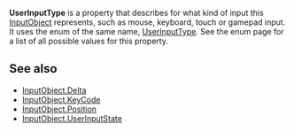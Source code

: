 **UserInputType** is a property that describes for what kind of input this [InputObject](https://developer.roblox.com/en-us/api-reference/class/InputObject) represents, such as mouse, keyboard, touch or gamepad input. It uses the enum of the same name, [UserInputType](https://developer.roblox.com/en-us/api-reference/enum/UserInputType). See the enum page for a list of all possible values for this property.

See also
--------

*   [InputObject.Delta](https://developer.roblox.com/en-us/api-reference/property/InputObject/Delta)
*   [InputObject.KeyCode](https://developer.roblox.com/en-us/api-reference/property/InputObject/KeyCode)
*   [InputObject.Position](https://developer.roblox.com/en-us/api-reference/property/InputObject/Position)
*   [InputObject.UserInputState](https://developer.roblox.com/en-us/api-reference/property/InputObject/UserInputState)